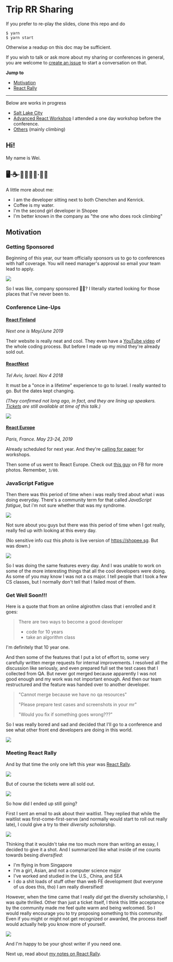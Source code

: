 # Trip RR Sharing

If you prefer to re-play the slides, clone this repo and do

```
$ yarn
$ yarn start
```

Otherwise a readup on this doc may be sufficient.

If you wish to talk or ask more about my sharing or conferences in general, you are welcome to [create an issue](https://github.com/wgao19/trip-rr-sharing-using-mdx-deck/issues/new) to start a conversation on that.

**Jump to**

- [Motivation](#motivation)
- [React Rally](./ReactRally.md)

---

Below are works in progress

- [Salt Lake City](./SaltLakeCity.md)
- [Advanced React Workshop](./AdvancedReactWorkshop.md) I attended a one day workshop before the conference.
- [Others](./Others.md) (mainly climbing)

## Hi!

My name is Wei.

## 🖥∙☕️∙👩🏻‍🌾🤞∙🧗🏻‍

A little more about me:

- I am the developer sitting next to both Chenchen and Kenrick.
- Coffee is my water.
- I'm the second girl developer in Shopee
- I'm better known in the company as "the one who does rock climbing"

## Motivation

### Getting Sponsored

Beginning of this year, our team officially sponsors us to go to conferences with half coverage. You will need manager's approval so email your team lead to apply.

![](http://projectchangeonelife.org/catshelter/wp-content/uploads/2018/03/sponsor_me_banner_2018.gif)

So I was like, company sponsored 🧗🏻‍?
I literally started looking for those places that I've never been to.

### Conference Line-Ups

#### [React Finland](http://react-finland.fi/)

_Next one is May/June 2019_

Their website is really neat and cool.
They even have a [YouTube video](https://www.youtube.com/watch?v=nREBeiaC0wc) of the whole coding process.
But before I made up my mind they're already sold out.

#### [ReactNext](http://react-next.com/)

_Tel Aviv, Israel. Nov 4 2018_

It must be a "once in a lifetime" experience to go to Israel.
I really wanted to go.
But the dates kept changing.

_(They confirmed not long ago, in fact, and they are lining up speakers. [Tickets](http://react-next.com/tickets) are still available at time of this talk.)_

![](https://survivejs.com/22396f0b55e860aabcf990b455241263.jpg)

#### [React Europe](https://www.react-europe.org/)

_Paris, France. May 23-24, 2019_

Already scheduled for next year. And they're [calling for paper](https://checkout.eventlama.com/#/events/reacteurope-2019/cfp) for workshops.

Then some of us went to React Europe. Check out [this guy](https://www.facebook.com/thien.tran.98478?fb_dtsg_ag=Ady0o5ZOTsIn6H94nAG2HcLcaquSx_4opVQ6wRVGLu2DhQ%3AAdw9zbWcj2kx6-IAItgXkpEHDw3HrvgBtrzUtMz9zxJPrA) on FB for more photos. Remember, `3/80`.

### JavaScript Fatigue

Then there was this period of time when i was really tired about what i was doing everyday.
There's a community term for that called _JavaScript fatigue_, but i'm not sure whether that was my syndrome.

![](https://media3.giphy.com/media/7sThmP82L5v20/giphy.gif)

Not sure about you guys but there was this period of time when I got really, really fed up with looking at this every day.

(No sensitive info cuz this photo is live version of https://shopee.sg. But was down.)

![](https://lh3.googleusercontent.com/X_0r-4RFIX1TxI3ecMgcRaNsqAUJz2ueCQ4S74hqBcUIcO8fVB1oLKniBSn7ODK7YU3yDUiTLbQPb2zPyMfrVKca7tQvohzJkmiQkEg1lgte3P3T9rZcYIZnV0QDLKgGQEolA4fVvuuPB8IOiPLdydgLFP5ruuw3ekI0k8VrW1L1nxRMkizKcmDmqxndB13g14kqJrgWuQUHleRXxVusVw7VcB51r2kFDTVYhDWgD3IEUZpTG-eB-SnDNlXvGhWgvxu-1kT6ZdK-81VBVf0eRhBoJ4Hs6tMNgVhJ3thMpiBYFWlyav7vCPRG8SOuq00y9AgWy6KCR0FLfvWLlaQUak5uhqByakkmXgy17FICNkQTZC2zbSu7SUVdCFswYTgRujvbZYpYA1sS-Ibw_9YifBTkrvfKL59ZqGP9YxGrmx6pTKSAt0PE3P5Cu2s9WWCMCc1QSCk7GmpvCHfMuvQo0WN5P4zM0RepTRyVuFMw_S_9ziqLmhL-EY2hoal4T4ebIDthat9BSukoK07NzJPl2qAJI_9m0q1e9JJRrFQxZeOc-E9OlC4qagwvV-DhGLDZmE6tNdCyl37t8PS8Y5J14ckkhVRwn7TnO9idk1YQGT2CW_wY23zRZ2-6nWWTEWI=w606-h1296-no)

So I was doing the same features every day.
And I was unable to work on some of the more interesting things that all the cool developers were doing.
As some of you may know I was not a cs major. I tell people that I took a few CS classes, but I normally don't tell that I failed most of them.

### Get Well Soon!!!

Here is a quote that from an online algirothm class that i enrolled and it goes:

> There are two ways to become a good developer
>
> - code for 10 years
> - take an algorithm class

I'm definitely that 10 year one.

And then some of the features that I put a lot of effort to, some very carefully written merge requests for internal improvements.
I resolved all the discussion like seriously, and even prepared full set the test cases that I collected from QA.
But never got merged because apparently I was not good enough and my work was not important enough.
And then our team restructured and the feature was handed over to another developer.

> "Cannot merge because we have no qa resources"
>
> "Please prepare test cases and screenshots in your mr"
>
> "Would you fix if something goes wrong???"

So I was really bored and sad and decided that I'll go to a conference and see what other front end developers are doing in this world.

![](https://media1.giphy.com/media/XPdR7H122vZ1C/giphy.gif)

### Meeting React Rally

And by that time the only one left this year was [React Rally](http://www.reactrally.com/).

![](https://cdn.dribbble.com/users/700730/screenshots/2171778/evilsquid.png)

But of course the tickets were all sold out.

![](https://lh3.googleusercontent.com/6MtMZjAU0ixM4SlDt1iLL_0Kp47TRIY0vtb0_XIuXz7CsjxnMDiKiZZudhg1vHCHnZBPthf2UFNps7zSjdQKoeugQkXbQMiGXdgwtDHj78c94wPufmTatgIR2ISE2nxM6gbjsb8F7-Me3hfYnsmKKNKyg3KtrFbtDi1C_9pJnkBTbji_xBiFeAKjzKo4pgxAlguZZqP2eWly7DpPntXYRezx_0JVRRoU8XN91i0RqDj5GbcGzrn3HaoZLsnkgMQwwPwsKSxP1RnYkYuRFzykKo5pfaRzE_5M2mxdJP1d_Albz4flGC-yLvuDChpNr5CxrN2yHWydWdaQGK3iRM_2Pw0UqT0cOIVRXHBLX0e7ykmxcsrmAkqOn5LWYPirkkUDkQnflUYeLBZ0n4fDD3CaqY6Sh7GhiE42GIU5g9SBWD2B7c8jUoOjZnJe86gMvMpuBvd_qrx-oXEiq9mxAipAaDCLX7NYaAlU33jVWfvfdMly__vZ7ZpuaeTCkJCNBLdDVKtzTyoihjzZksjwDoNYIPnxr2jGmoIpm1QI1LgY-3L5ppMifsZMWkwFRYHaim-Mxr7PUY8RcCvgmN3evfaS_8B5SzPuwdVnwi9ICg6OcyMnZZvw6ROBJcTCFVOenFA=w1798-h1634-no)

So how did I ended up still going?

First I sent an email to ask about their waitlist. They replied that while the waitlist was first-come-first-serve (and normally would start to roll out really late), I could give a try to their _diversity scholarship_.

![](https://lh3.googleusercontent.com/nQf6lwJbJX7I2Du0essX8iY6nivEfLycirNyL9xcbCq6nkR1IXMOhBOs8c3ZWfxRyqx7_L1A21AA0-3AlBx3afdbAbItFAldw1iQAUko4ys0qIgZfmXTSCwJNlPggC1OzIZS-GeeT-xgGuMOaaf_yhGuDCkG-oHqccYHY23N8-zxooXt8DJa-hNjEdUbW-P0dq-gkNalUK-kOUJiBKqkQKC2HO9O-TPih081dEofrjQiTmqA8gf22cHTbstQGEFR6JK2oGIScnayDxbrVu14vr0WeXAK5hYs6ImaOo7dvdsvNzTHmvnkyC7C__pmZ5XRP31reQdViWeFA0Qk8B1fsSnxG3mrZOPUTJHLtScjqawQd4TU3De30gU4qRLAe5PUdYn9sz46HvpbvvOYcUkdldFIp87wIk31Vwoah4IWsGMKX920lzjTL1jnvYiPzqs_O8KRyxV6-0TIYaw6H_LVkWsZ_egt78wrBkVz7QQv4oCHiz3tHmhbrP_mbjqug5uiU_-UlN7jOS4Xod3Z8MRgsI35tZ6K_t7yy783b8xciSS-0Lp0tbptW-QCcGjBaUldpcLhqx0K7031ZM1_I1WOhj6Wk7bBkP0BJ1izz9RY_htXCgPNeEkSFeGWy5ePnJw=w2114-h262-no)

Thinking that it wouldn't take me too much more than writing an essay, I decided to give it a shot.
And I summarized like what inside of me counts towards besing _diversified_:

- I'm flying in from Singapore
- I'm a girl, Asian, and not a computer science major
- I've worked and studied in the U.S., China, and SEA
- I do a shit loads of stuff other than web FE development (but everyone of us does this, tho)
  I am really diversified!

However, when the time came that I really _did_ get the diversity scholarship, I was quite thrilled.
Other than just a ticket itself, I think this little acceptance by the community made me feel quite warm and being welcomed.
So I would really encourage you to try proposing something to this community.
Even if you might or might not get recognized or awarded, the process itself would actually help you know more of yourself.

![](https://lh3.googleusercontent.com/SIil7y3d51at2kle2PpCHHYc5J89ICoDyNGXdjE9drP-xQUTchvyPVGmeM7tjq5RmOihtBo1T1iNNXhr3et_pdGxYfUOydZcgImdmEjyxvo1UXlFJ35jjqNx2hoqSHiSeJxQHpjJHlrlqYPr-6hdddW03fkJnitPocI5HMzKAaFm4JEkBJZmhlWPmCbzP4ikJpe6wN4X_-zwfBO1qeotaTJqTpNNv01JcT6LK8Kv9ENwKYGI_sCRRWzd8LTQSw8Yf4RK_CtGpdhhSADgPUyP3XYUbjdUzXpYm6Ij4V0Y9VM_rM7l8B4GlAYx3qX0mjnyQKuzNSUaHUSTPTzZXZH-5S25flsTqQunnUnnSUKOiAONDlu4WGmJYOyHN-lyxkO4w-Ni_vw-fZF3KKsnuWZYJVww3B7oHBBh9eyT4gK0GCbzQXnfbozBTGKLszHqVUe7tSScVHKT05BvaJ9uwdjtBb1RuFKa7GV7PmLHQUcU2RYqfVIoMxy4aUdQq_n3cHAQL9JK8SqfL5kPhTuljvoNe7WszY7zPsgSRaKa0rQBmgc6F2ewEiw9YTfqa_hlQmabg41ZnPQTW3aQPyWn6VCgzSiHwoDq582kXnLfwn919C-6EO7s-BfFDgOx4fmwgUY=w1034-h654-no)

And I'm happy to be your ghost writer if you need one.

Next up, read about [my notes on React Rally](./ReactRally.md).
